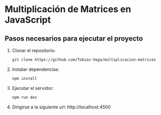 # Multiplicación de Matrices en JavaScript

## Pasos necesarios para ejecutar el proyecto

1. Clonar el repositorio:

   ```sh
   git clone https://github.com/Tobias-Vega/multiplicacion-matrices
   ```

2. Instalar dependencias:

   ```sh
   npm install
   ```

3. Ejecutar el servidor:

   ```sh
   npm run dev
   ```

4. Dirigirse a la siguiente url: http://localhost:4500